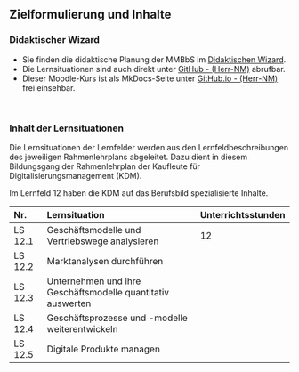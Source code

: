 <!--include-start-->
## Zielformulierung und Inhalte

### Didaktischer Wizard

- Sie finden die didaktische Planung der MMBbS im [Didaktischen Wizard](https://didakt.mm-bbs.de).
- Die Lernsituationen sind auch direkt unter [GitHub - (Herr-NM)](https://herr-nm.github.io/MMBbS_KIT-Curriculum) abrufbar.
- Dieser Moodle-Kurs ist als MkDocs-Seite unter [GitHub.io - (Herr-NM)](https://herr-nm.github.io/MMBbS_KDM_LF12) frei einsehbar.

<br>

### Inhalt der Lernsituationen

Die Lernsituationen der Lernfelder werden aus den Lernfeldbeschreibungen des jeweiligen Rahmenlehrplans abgeleitet. Dazu dient in diesem Bildungsgang der Rahmenlehrplan der Kaufleute für Digitalisierungsmanagement (KDM).

Im Lernfeld 12 haben die KDM auf das Berufsbild spezialisierte Inhalte.

| Nr. | Lernsituation | Unterrichtsstunden |
| :--- | :--- | :--- |
| LS 12.1 | Geschäftsmodelle und Vertriebswege analysieren | 12 |
| LS 12.2 | Marktanalysen durchführen | |
| LS 12.3 | Unternehmen und ihre Geschäftsmodelle quantitativ auswerten | |
| LS 12.4 | Geschäftsprozesse und -modelle weiterentwickeln | |
| LS 12.5 | Digitale Produkte managen | |
<!--include-end-->